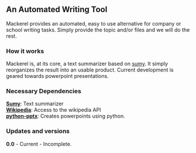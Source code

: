 ## An Automated Writing Tool

Mackerel provides an automated, easy to use alternative for company or school
writing tasks. Simply provide the topic and/or files and we will do the rest.


### How it works
Mackerel is, at its core, a text summarizer based on [sumy](https://github.com/miso-belica/sumy).
It simply reorganizes the result into an usable product.
Current development is geared towards powerpoint presentations.


### Necessary Dependencies
[**Sumy**](https://github.com/miso-belica/sumy): Text summarizer  
[**Wikipedia**](https://pypi.python.org/pypi/wikipedia/): Access to the wikipedia API  
[**python-pptx**](http://python-pptx.readthedocs.io/en/latest/user/install.html): Creates powerpoints using python.  


### Updates and versions
**0.0** - Current - Incomplete.
